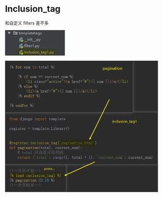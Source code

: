 # Inclusion_tag

和自定义 filters 差不多

![1560840666318](Inclusion_tag.assets/1560840666318.png)

![1560840673112](Inclusion_tag.assets/1560840673112.png)

